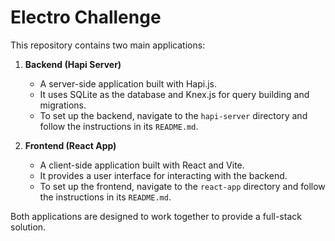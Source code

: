 # Electro Challenge

This repository contains two main applications:

1. **Backend (Hapi Server)**
   - A server-side application built with Hapi.js.
   - It uses SQLite as the database and Knex.js for query building and migrations.
   - To set up the backend, navigate to the `hapi-server` directory and follow the instructions in its `README.md`.

2. **Frontend (React App)**
   - A client-side application built with React and Vite.
   - It provides a user interface for interacting with the backend.
   - To set up the frontend, navigate to the `react-app` directory and follow the instructions in its `README.md`.

Both applications are designed to work together to provide a full-stack solution.